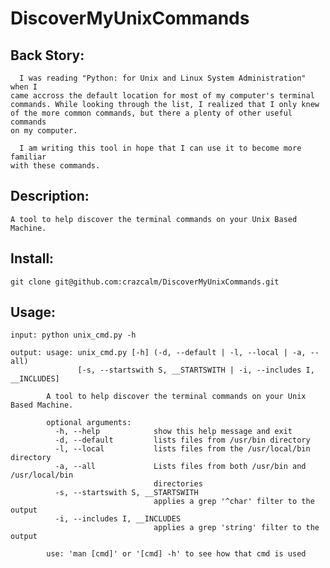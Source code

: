 DiscoverMyUnixCommands
======================

Back Story:
-----------
      I was reading "Python: for Unix and Linux System Administration" when I
    came accross the default location for most of my computer's terminal
    commands. While looking through the list, I realized that I only knew
    of the more common commands, but there a plenty of other useful commands
    on my computer.

      I am writing this tool in hope that I can use it to become more familiar
    with these commands.

Description:
------------
    A tool to help discover the terminal commands on your Unix Based Machine.

Install:
--------
    git clone git@github.com:crazcalm/DiscoverMyUnixCommands.git

Usage:
------
    input: python unix_cmd.py -h

    output: usage: unix_cmd.py [-h] (-d, --default | -l, --local | -a, --all)
                   [-s, --startswith S, __STARTSWITH | -i, --includes I, __INCLUDES]

            A tool to help discover the terminal commands on your Unix Based Machine.

            optional arguments:
              -h, --help            show this help message and exit
              -d, --default         lists files from /usr/bin directory
              -l, --local           lists files from the /usr/local/bin directory
              -a, --all             Lists files from both /usr/bin and /usr/local/bin
                                    directories
              -s, --startswith S, __STARTSWITH
                                    applies a grep '^char' filter to the output
              -i, --includes I, __INCLUDES
                                    applies a grep 'string' filter to the output

            use: 'man [cmd]' or '[cmd] -h' to see how that cmd is used

